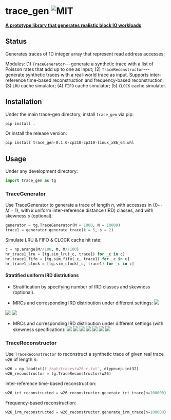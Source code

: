 # trace_gen ![MIT](https://img.shields.io/badge/license-MIT-blue.svg) 
**[A prototype library that generates realistic block IO workloads](https://https://github.com/Effygal/zns-obj)**
## Status

Generates traces of 1D integer array that represent read address accesses;

Modules:
    (1) `TraceGenerator`---generate a synthetic trace with a list of Poisson rates that add up to one as input;
    (2) `TraceReconstructor`---generate synthetic traces with a real-world trace as input. Supports inter-reference time-based reconstruction and frequency-based reconstruction;
    (3) `LRU` cache simulator; 
    (4) `FIFO` cache simulator;
    (5) `CLOCK` cache simulator.
## Installation
Under the main trace-gen directory, install `trace_gen` via pip:
```bash
pip install .
```
Or install the release version:
```bash
pip install trace_gen-0.1.0-cp310-cp310-linux_x86_64.whl
```
## Usage

Under any development directory:

```Python
import trace_gen as tg
```

### TraceGenerator
Use TraceGenerator to generate a trace of length $n$, with accesses in $\{0 \cdots M-1\}$, with $k$ uniform inter-reference distance (IRD) classes, and with skewness $s$ (optional):
```Python
generator = tg.TraceGenerator(M = 1000, N = 10000)
trace1 = generator.generate_trace(k = 5, s = 2)
```
Simulate LRU & FIFO & CLOCK cache hit rate:
```Python
c = np.arange(M//100, M, M//100)
hr_trace1_lru = [tg.sim_lru(_c, trace1) for _c in c]
hr_trace1_fifo = [tg.sim_fifo(_c, trace1) for _c in c]
hr_trace1_clock = [tg.sim_clock(_c, trace1) for _c in c]
```

#### Stratified uniform IRD distriutions
- Stratification by specifying number of IRD classes and skewness (optional).

- MRCs and corresponding IRD distribution under different settings:
![](figures/class10.png)
<!-- ![](figures/class10_2.png) -->
![](figures/class5.png)
![](figures/class4.png)

- MRCs and corresponding IRD distribution under different settings (with skewness specification):
![](figures/class10skew2.png)
![](figures/class5skew3.png)
![](figures/class5skew2.png)
![](figures/class5skew1.png)
![](figures/class4skew3.png)
![](figures/class4skew2.png)
![](figures/class4skew1.png)


### TraceReconstructor
Use `TraceReconstructor` to reconstruct a synthetic trace of given real trace `w26` of length $n$:
```Python
w26 = np.loadtxt(f'/opt/traces/w26_r.txt', dtype=np.int32)
w26_reconstructor = tg.TraceReconstructor(w26)
```
Inter-reference time-based reconstruction:
```Python
w26_irt_reconstructed = w26_reconstructor.generate_irt_trace(n=100000)
```
Frequency-based reconstruction:
```Python
w26_irm_reconstructed = w26_reconstructor.generate_irm_trace(n=100000)
```
<!-- ### HASH-based sampling
SHARDS item sampling:
- $hash(a)$ mod $P < T$, where $P$ is the modulus (e.g. 100) and $T$ is the threshhold;
- Has a samping rate of $R = T/P$, each sample represents $1/R$ addresses;
- Subset-inclusion;
- each computed stack distance must be scaled by $1/R$;
- SHARDS shows empirical evidencethat $R = 0.001$ (sampled set size $R\cdot M$; sample trace size $R \cdot N$) yields very accurate MRCs;
- Evaluation: use open-source C-implementation of PARDA which takes a trace as input, computes SD offline, yields an MRC; 
- Implementation: 2 data structures:
    - a hash table maps a addr to its most recent refer timestamp;
    - a splay tree to compute num of distinct addrs since this time stamp.
- Minor modify PARDA code:
    - hash each referenced addr, process only when $hash(a) \ mod \ P < T$ is met; $P$ is set to a power of 2 and "mod $P$" is implemented with inexpensive "$\& (P-1)$";
    - For a given sampling rate $R$, set threshhold $T = round(R \cdot P)$;
    - use the public domain C implementation of MurmurHash to achieve hashing;
    - each computed SD is simply divided by $R$ to align with scaled distance $SD/R = (SD \cdot P) / T$.

- PARDA binary trace format: a sequence of 64-bit references, with no additional metadata; need to convert I/O traces to the PARDA format, assume fixed cache block size,  ignore distinction between reads and writes;
- either fixed-sample size ($M$) is suitable for online use in memory-constrained systems such as device deivers in embedded systems; uses automatic rate adaptation to eliminate the need to specify $R$. Starts with $R_0 = 0.1$, and lower progressively as more uunique addrs are encountered;
- or fixed-rate sampling: fix $R$. -->




